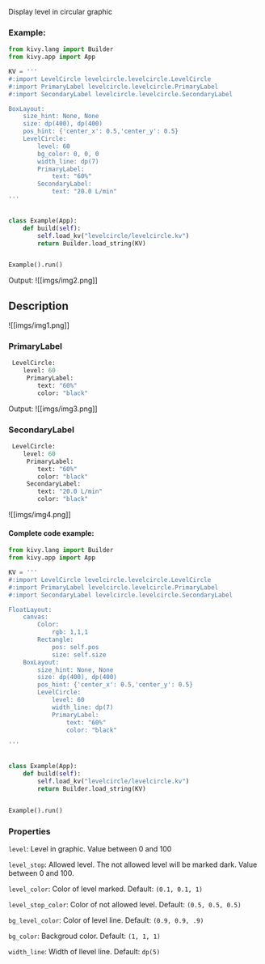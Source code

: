 Display level in circular graphic

### Example:
```python
from kivy.lang import Builder
from kivy.app import App

KV = '''
#:import LevelCircle levelcircle.levelcircle.LevelCircle
#:import PrimaryLabel levelcircle.levelcircle.PrimaryLabel
#:import SecondaryLabel levelcircle.levelcircle.SecondaryLabel

BoxLayout:
    size_hint: None, None
    size: dp(400), dp(400)
    pos_hint: {'center_x': 0.5,'center_y': 0.5}
    LevelCircle:
        level: 60
        bg_color: 0, 0, 0
        width_line: dp(7)
        PrimaryLabel:
            text: "60%"
        SecondaryLabel:
            text: "20.0 L/min"
'''


class Example(App):
    def build(self):
        self.load_kv("levelcircle/levelcircle.kv")
        return Builder.load_string(KV)


Example().run()
```
Output:
![[imgs/img2.png]]


## Description

![[imgs/img1.png]]
### PrimaryLabel
```python
​￼LevelCircle:
	level: 60
	​￼PrimaryLabel:
		text: "60%"
		color: "black"
```
Output:
![[imgs/img3.png]]
### SecondaryLabel
```python
​￼LevelCircle:
	level: 60
	​￼PrimaryLabel:
		text: "60%"
		color: "black"
	​￼SecondaryLabel:
		text: "20.0 L/min"
		color: "black"
```
![[imgs/img4.png]]

#### Complete code example:
```python
from kivy.lang import Builder
from kivy.app import App

KV = '''
#:import LevelCircle levelcircle.levelcircle.LevelCircle
#:import PrimaryLabel levelcircle.levelcircle.PrimaryLabel
#:import SecondaryLabel levelcircle.levelcircle.SecondaryLabel

FloatLayout:
    canvas:
        Color:
            rgb: 1,1,1
        Rectangle:
            pos: self.pos
            size: self.size
    BoxLayout:
        size_hint: None, None
        size: dp(400), dp(400)
        pos_hint: {'center_x': 0.5,'center_y': 0.5}
        LevelCircle:
            level: 60
            width_line: dp(7)
            PrimaryLabel:
                text: "60%"
		        color: "black"

'''


class Example(App):
    def build(self):
        self.load_kv("levelcircle/levelcircle.kv")
        return Builder.load_string(KV)


Example().run()
```

### Properties
`level`:
Level in graphic. Value between 0 and 100

`level_stop`:
Allowed level. The not allowed level will be marked dark. Value between 0 and 100.

`level_color`:
Color of level marked. Default: `(0.1, 0.1, 1)`

`level_stop_color`:
Color of not allowed level. Default: `(0.5, 0.5, 0.5)`

`bg_level_color`: 
Color of level line. Default: `(0.9, 0.9, .9)`

`bg_color`:
Backgroud color. Default: `(1, 1, 1)`

`width_line`:
Width of llevel line. Default: `dp(5)`
